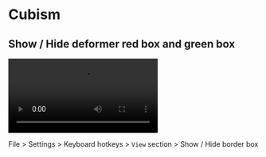 # Cubism

## Show / Hide deformer red box and green box

<video src="https://user-images.githubusercontent.com/16532326/125170991-bdeeb000-e1ec-11eb-9aae-52a3deb0f1ae.mov" ></video>


File > Settings > Keyboard hotkeys > `View` section > Show / Hide border box
